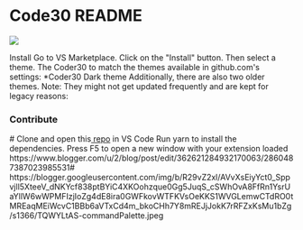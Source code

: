 # Code30 README
<img src="https://blogger.googleusercontent.com/img/b/R29vZ2xl/AVvXsEiyYct0_Sppvjll5XteeV_dNKYcf838ptBYiC4XKOohzque0Gg5JuqS_cSWhOvA8FfRn1YsrUaYllW6wWPMFIzjIoZg4dE8ira0GWFkovWTFKVsOeKKS1WVGLemwCTdRO0tMREaqMEiWcvC1BBb6aVTxCd4m_bkoCHh7Y8mREJjJokK7rRFZxKsMu1bZg/s1366/TQWYLtAS-commandPalette.jpeg">

Install
Go to VS Marketplace.
Click on the "Install" button.
Then select a theme. The Coder30 to match the themes available in github.com's settings:
*Coder30 Dark theme
Additionally, there are also two older themes. Note: They might not get updated frequently and are kept for legacy reasons:

<h3>Contribute</h3>
# Clone and open this<a href="https://github.com/MrNitishroy/Coder30"> repo</a> in VS Code
Run yarn to install the dependencies.
Press F5 to open a new window with your extension loaded
https://www.blogger.com/u/2/blog/post/edit/362621284932170063/2860487387023985531#
https://blogger.googleusercontent.com/img/b/R29vZ2xl/AVvXsEiyYct0_Sppvjll5XteeV_dNKYcf838ptBYiC4XKOohzque0Gg5JuqS_cSWhOvA8FfRn1YsrUaYllW6wWPMFIzjIoZg4dE8ira0GWFkovWTFKVsOeKKS1WVGLemwCTdRO0tMREaqMEiWcvC1BBb6aVTxCd4m_bkoCHh7Y8mREJjJokK7rRFZxKsMu1bZg/s1366/TQWYLtAS-commandPalette.jpeg

